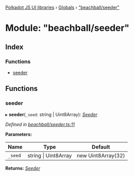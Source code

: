 [Polkadot JS UI libraries](../README.md) › [Globals](../globals.md) › ["beachball/seeder"](_beachball_seeder_.md)

# Module: "beachball/seeder"

## Index

### Functions

* [seeder](_beachball_seeder_.md#seeder)

## Functions

###  seeder

▸ **seeder**(`_seed`: string | Uint8Array): *[Seeder](_beachball_types_.md#seeder)*

*Defined in [beachball/seeder.ts:11](https://github.com/polkadot-js/ui/blob/a60d8fa00/packages/ui-shared/src/icons/beachball/seeder.ts#L11)*

**Parameters:**

Name | Type | Default |
------ | ------ | ------ |
`_seed` | string &#124; Uint8Array | new Uint8Array(32) |

**Returns:** *[Seeder](_beachball_types_.md#seeder)*
